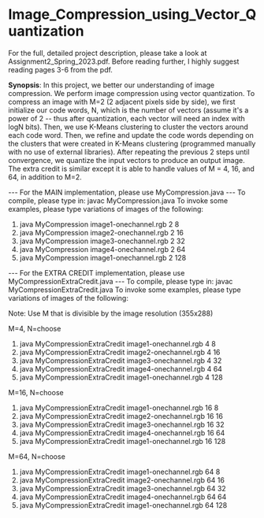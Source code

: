 # Image_Compression_using_Vector_Quantization
 
For the full, detailed project description, please take a look at Assignment2_Spring_2023.pdf. Before reading further, I highly suggest reading pages 3-6 from the pdf.

**Synopsis**: In this project, we better our understanding of image compression. We perform image compression using vector quantization. To compress an image with M=2 (2 adjacent pixels side by side), we first initialize our code words, N, which is the number of vectors (assume it's a power of 2 -- thus after quantization, each vector will need an index with logN bits). Then, we use K-Means clustering to cluster the vectors around each code word. Then, we refine and update the code words depending on the clusters that were created in K-Means clustering (programmed manually with no use of external libraries). After repeating the previous 2 steps until convergence, we quantize the input vectors to produce an output image. The extra credit is similar except it is able to handle values of M = 4, 16, and 64, in addition to M=2.

--- For the MAIN implementation, please use MyCompression.java ---
To compile, please type in: javac MyCompression.java
To invoke some examples, please type variations of images of the following:

1. java MyCompression image1-onechannel.rgb 2 8
2. java MyCompression image2-onechannel.rgb 2 16
3. java MyCompression image3-onechannel.rgb 2 32
4. java MyCompression image4-onechannel.rgb 2 64
5. java MyCompression image1-onechannel.rgb 2 128


--- For the EXTRA CREDIT implementation, please use MyCompressionExtraCredit.java ---
To compile, please type in: javac MyCompressionExtraCredit.java
To invoke some examples, please type variations of images of the following:

Note: Use M that is divisible by the image resolution (355x288)

M=4, N=choose
1. java MyCompressionExtraCredit image1-onechannel.rgb 4 8
2. java MyCompressionExtraCredit image2-onechannel.rgb 4 16
3. java MyCompressionExtraCredit image3-onechannel.rgb 4 32
4. java MyCompressionExtraCredit image4-onechannel.rgb 4 64
5. java MyCompressionExtraCredit image1-onechannel.rgb 4 128

M=16, N=choose
1. java MyCompressionExtraCredit image1-onechannel.rgb 16 8
2. java MyCompressionExtraCredit image2-onechannel.rgb 16 16
3. java MyCompressionExtraCredit image3-onechannel.rgb 16 32
4. java MyCompressionExtraCredit image4-onechannel.rgb 16 64
5. java MyCompressionExtraCredit image1-onechannel.rgb 16 128

M=64, N=choose
1. java MyCompressionExtraCredit image1-onechannel.rgb 64 8
2. java MyCompressionExtraCredit image2-onechannel.rgb 64 16
3. java MyCompressionExtraCredit image3-onechannel.rgb 64 32
4. java MyCompressionExtraCredit image4-onechannel.rgb 64 64
5. java MyCompressionExtraCredit image1-onechannel.rgb 64 128
